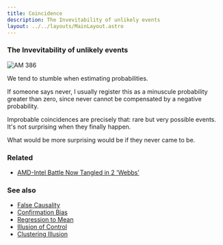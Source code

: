 ```yaml
---
title: Coincidence
description: The Invevitability of unlikely events
layout: ../../layouts/MainLayout.astro
---
```


### The Invevitability of unlikely events

![AM 386](/images/Am386DX-40.jpg)

We tend to stumble when estimating probabilities.

If someone says never, I usually register this as a minuscule probability 
greater than zero, since never cannot be compensated by a negative probability.

Improbable coincidences are precisely that: rare but very possible events.
It's not surprising when they finally happen.

What would be more surprising would be if they never came to be.


### Related
- [AMD-Intel Battle Now Tangled in 2 'Webbs’](https://www.latimes.com/archives/la-xpm-1990-10-05-fi-1767-story.html)


### See also
- [False Causality](/en/false-causality)
- [Confirmation Bias](/en/confirmation-bias)
- [Regression to Mean](/en/regression-to-mean)
- [Illusion of Control](/en/illusion-of-control)
- [Clustering Illusion](/en/clustering-illusion)
